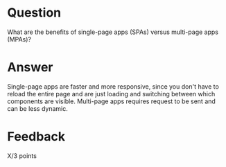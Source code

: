 # Question

What are the benefits of single-page apps (SPAs) versus multi-page apps (MPAs)?

# Answer

Single-page apps are faster and more responsive, since you don't have to reload the entire page and are just loading and switching between which components are visible. Multi-page apps requires request to be sent and can be less dynamic.

# Feedback

X/3 points
